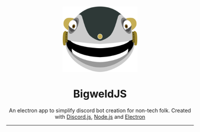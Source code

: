 <p align="center"><img src="img/bigweldWeb.svg" width="200"></p>
<h1 align="center">BigweldJS</h1>

<p align="center">
An electron app to simplify discord bot creation for non-tech folk. Created with 
<a href="https://github.com/discordjs/discord.js/">Discord.js</a>,
<a href="https://nodejs.org/">Node.js</a> and 
<a href="https://www.electronjs.org/">Electron</a>
</p>

---

